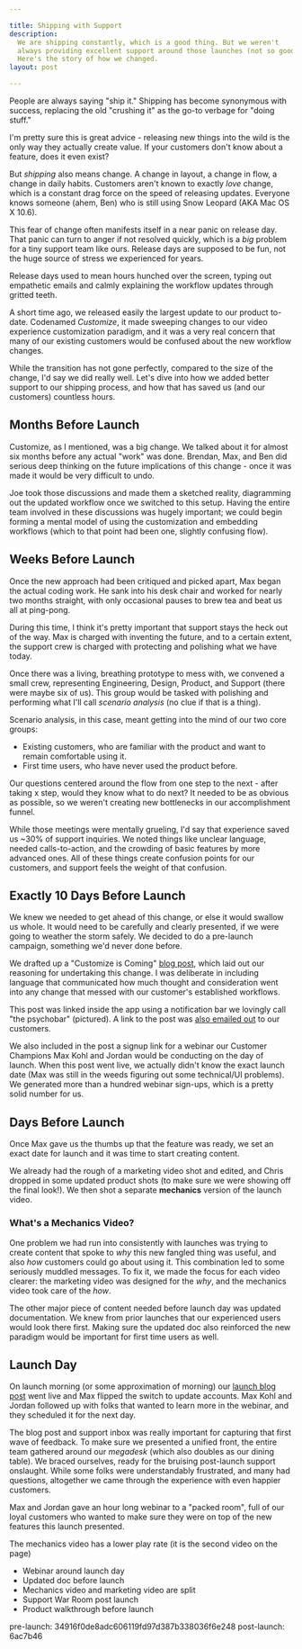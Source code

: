 ```yaml
---

title: Shipping with Support
description: 
  We are shipping constantly, which is a good thing. But we weren't
  always providing excellent support around those launches (not so good).
  Here's the story of how we changed.
layout: post

---
```


People are always saying "ship it." Shipping has become synonymous with
success, replacing the old "crushing it" as the go-to verbage for "doing
stuff."

I'm pretty sure this is great advice - releasing new things into the wild is 
the only way they actually create value. If your customers don't know about a 
feature, does it even exist?

But *shipping* also means change. A change in layout, a change in flow, a
change in daily habits. Customers aren't known to exactly *love* change,
which is a constant drag force on the speed of releasing updates. Everyone
knows someone (ahem, Ben) who is still using Snow Leopard (AKA Mac OS X 10.6).

This fear of change often manifests itself in a near panic on release day. That
panic can turn to anger if not resolved quickly, which is a *big* problem for a
tiny support team like ours. Release days are supposed to be fun, not the huge
source of stress we experienced for years.

Release days used to mean hours hunched over the screen, typing out empathetic
emails and calmly explaining the workflow updates through gritted teeth.

A short time ago, we released easily the largest update to our product to-date.
Codenamed *Customize*, it made sweeping changes to our video experience
customization paradigm, and it was a very real concern that many of our
existing customers would be confused about the new workflow changes.

While the transition has not gone perfectly, compared to the size of the
change, I'd say we did really well. Let's dive into how we added better support
to our shipping process, and how that has saved us (and our customers)
countless hours.

## Months Before Launch

Customize, as I mentioned, was a big change. We talked about it for almost six
months before any actual "work" was done. Brendan, Max, and Ben did serious
deep thinking on the future implications of this change - once it was made it
would be very difficult to undo.

Joe took those discussions and made them a sketched reality, diagramming out
the updated workflow once we switched to this setup. Having the entire team
involved in these discussions was hugely important; we could begin forming a
mental model of using the customization and embedding workflows (which to that
point had been one, slightly confusing flow).

## Weeks Before Launch

Once the new approach had been critiqued and picked apart, Max began the
actual coding work. He sank into his desk chair and worked for nearly two
months straight, with only occasional pauses to brew tea and beat us all at
ping-pong.

During this time, I think it's pretty important that support stays the heck out
of the way. Max is charged with inventing the future, and to a certain extent,
the support crew is charged with protecting and polishing what we have today.

Once there was a living, breathing prototype to mess with, we convened a small 
crew, representing Engineering, Design, Product, and Support (there were maybe
six of us). This group would be tasked with polishing and performing what I'll
call *scenario analysis* (no clue if that is a thing).

Scenario analysis, in this case, meant getting into the mind of our two core
groups: 

* Existing customers, who are familiar with the product and want to remain
  comfortable using it.
* First time users, who have never used the product before.

Our questions centered around the flow from one step to the next - after taking
x step, would they know what to do next? It needed to be as obvious as
possible, so we weren't creating new bottlenecks in our accomplishment funnel.

While those meetings were mentally grueling, I'd say that experience saved us
~30% of support inquiries. We noted things like unclear language, needed
calls-to-action, and the crowding of basic features by more advanced ones. All
of these things create confusion points for our customers, and support feels
the weight of that confusion.

## Exactly 10 Days Before Launch

We knew we needed to get ahead of this change, or else it would swallow us
whole. It would need to be carefully and clearly presented, if we were going to
weather the storm safely. We decided to do a pre-launch campaign, something
we'd never done before.

We drafted up a "Customize is Coming" [blog post](http://wistia.com/blog/coming-soon-customize), 
which laid out our reasoning for undertaking this change. I was deliberate in
including language that communicated how much thought and consideration went
into any change that messed with our customer's established workflows.

This post was linked inside the app using a notification bar we lovingly call
"the psychobar" (pictured). A link to the post was [also emailed out](http://pages.wistia.com/webmail/9972/221153775/f2d11d08327fd86ed58f6cf179ad9bb7)
to our customers.

We also included in the post a signup link for a webinar our Customer Champions
Max Kohl and Jordan would be conducting on the day of launch. When this post went
live, we actually didn't know the exact launch date (Max was still in the weeds
figuring out some technical/UI problems). We generated more than a hundred
webinar sign-ups, which is a pretty solid number for us.

## Days Before Launch

Once Max gave us the thumbs up that the feature was ready, we set an exact date
for launch and it was time to start creating content.

We already had the rough of a marketing video shot and edited, and Chris
dropped in some updated product shots (to make sure we were showing off the
final look!). We then shot a separate **mechanics** version of the launch video.

### What's a Mechanics Video?

One problem we had run into consistently with launches was trying to create
content that spoke to *why* this new fangled thing was useful, and also *how*
customers could go about using it. This combination led to some seriously
muddled messages. To fix it, we made the focus for each video clearer: the
marketing video was designed for the *why*, and the mechanics video took care
of the *how*.

The other major piece of content needed before launch day was updated
documentation. We knew from prior launches that our experienced users would
look there first. Making sure the updated doc also reinforced the new paradigm
would be important for first time users as well.

## Launch Day

On launch morning (or some approximation of morning) our [launch blog post](http://wistia.com/blog/introducing-customize)
went live and Max flipped the switch to update accounts. Max Kohl and Jordan
followed up with folks that wanted to learn more in the webinar, and they
scheduled it for the next day.

The blog post and support inbox was really important for capturing that first
wave of feedback. To make sure we presented a unified front, the entire team
gathered around our *megadesk* (which also doubles as our dining table). We
braced ourselves, ready for the bruising post-launch support onslaught. While 
some folks were understandably frustrated, and many had questions, altogether
we came through the experience with even happier customers.

Max and Jordan gave an hour long webinar to a "packed room", full of our loyal
customers who wanted to make sure they were on top of the new features this
launch presented.

The mechanics video has a lower play rate (it is the second video on the page) 




* Webinar around launch day
* Updated doc before launch
* Mechanics video and marketing video are split
* Support War Room post launch
* Product walkthrough before launch

pre-launch: 34916f0de8adc606119fd97d387b338036f6e248
post-launch: 6ac7b46


